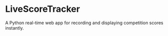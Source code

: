 # LiveScoreTracker
A Python real-time web app for recording and displaying competition scores instantly.
